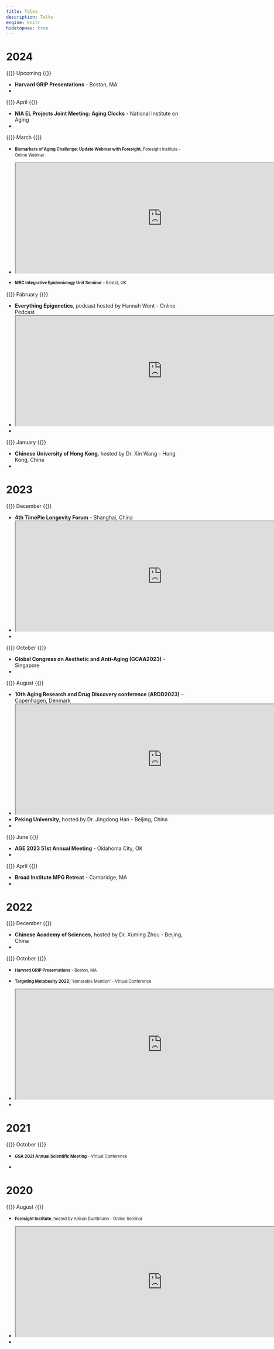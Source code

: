 ```yaml
---
title: Talks
description: Talks
engine: knitr
hidetopnav: true
---
```



<style type="text/css">
ul li:before {
  content: "";
  margin: 0;
}

ul li p {
  margin-left: 0;
}

ul li p, .sidenote {
  font-size: 80%;
  line-height: 1.4;
}

ul li a {
  padding: 0 2px 0 2px;
}
</style>

# **2024**

{{<sidenote>}}
Upcoming
{{</sidenote>}}

- **Harvard GRIP Presentations** - Boston, MA
-

{{<sidenote>}}
April
{{</sidenote>}}

- **NIA EL Projects Joint Meeting: Aging Clocks** - National Institute on Aging
-

{{<sidenote>}}
March
{{</sidenote>}}

- **Biomarkers of Aging Challenge: Update Webinar with Foresight**, Foresight Institute - Online Webinar
- <iframe width=800 height=300 src="https://www.youtube.com/embed/KbjjwwgoaLA"> </iframe>

- **MRC Integrative Epidemiology Unit Seminar** - Bristol, UK

{{<sidenote>}}
Fabruary
{{</sidenote>}}

- **Everything Epigenetics**, podcast hosted by Hannah Went - Online Podcast
- <iframe width=800 height=300 src="https://www.youtube.com/embed/Rx5KCm1zEwI"> </iframe>
-

{{<sidenote>}}
January
{{</sidenote>}}

- **Chinese University of Hong Kong**, hosted by Dr. Xin Wang - Hong Kong, China
-


# **2023**

{{<sidenote>}}
December
{{</sidenote>}}

- **4th TimePie Longevity Forum** - Shanghai, China
- <iframe width=800 height=300 src="https://www.youtube.com/embed/egB-YbKWmeE"> </iframe>
-


{{<sidenote>}}
October
{{</sidenote>}}

- **Global Congress on Aesthetic and Anti-Aging (GCAA2023)** - Singapore
-

{{<sidenote>}}
August
{{</sidenote>}}

- **10th Aging Research and Drug Discovery conference (ARDD2023)** - Copenhagen, Denmark
- <iframe width=800 height=300 src="https://www.youtube.com/embed/5Fnojh4H4SE"> </iframe>
- **Peking University**, hosted by Dr. Jingdong Han - Beijing, China
-

{{<sidenote>}}
June
{{</sidenote>}}

- **AGE 2023 51st Annual Meeting** - Oklahoma City, OK
-

{{<sidenote>}}
April
{{</sidenote>}}

- **Broad Institute MPG Retreat** - Cambridge, MA
-

# **2022**

{{<sidenote>}}
December
{{</sidenote>}}

- **Chinese Academy of Sciences**, hosted by Dr. Xuming Zhou - Beijing, China
-

{{<sidenote>}}
October
{{</sidenote>}}

- **Harvard GRIP Presentations** - Boston, MA

- **Targeting Metabesity 2022**, 'Honorable Mention' - Virtual Conference

- <iframe width=800 height=300 src="https://www.youtube.com/embed/JykxlJr1UNc?si=6d9UAXzOX924Bsp0"> </iframe>
-

# **2021**

{{<sidenote>}}
October
{{</sidenote>}}

- **GSA 2021 Annual Scientific Meeting** - Virtual Conference

-

# **2020**

{{<sidenote>}}
August
{{</sidenote>}}

- **Foresight Institute**, hosted by Allison Duettmann - Online Seminar

- <iframe width=800 height=300 src="https://www.youtube.com/embed/L0OqBrcetRA?si=L6cFoK-7W1cmqnao"> </iframe>

-
